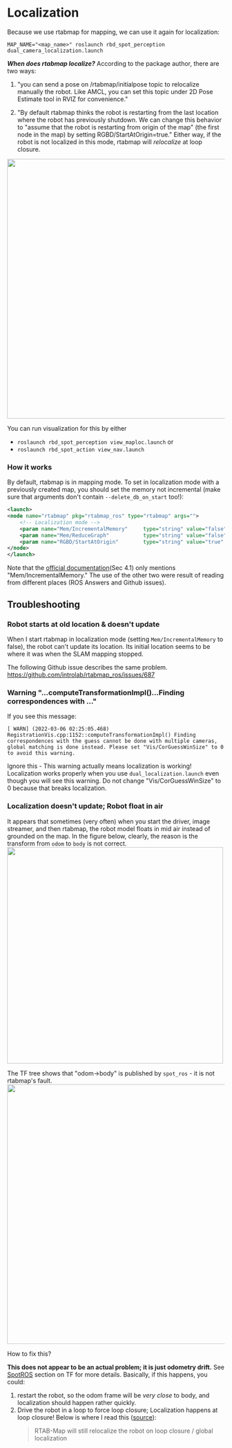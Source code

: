 # Localization

Because we use rtabmap for mapping, we can use it again
for localization:
```
MAP_NAME="<map_name>" roslaunch rbd_spot_perception dual_camera_localization.launch
```

**_When does rtabmap localize?_** According to the package author, there are two ways:
1. "you can send a pose on /rtabmap/initialpose topic to relocalize manually the robot. Like AMCL, you can set this topic under 2D Pose Estimate tool in RVIZ for convenience."

2. "By default rtabmap thinks the robot is restarting from the last location where the robot has previously shutdown. We can change this behavior to "assume that the robot is restarting from origin of the map" (the first node in the map) by setting RGBD/StartAtOrigin=true." Either way, if the robot is not localized in this mode, rtabmap will _relocalize_ at loop closure.

<img src="https://user-images.githubusercontent.com/7720184/156906850-4631453c-fe3f-499f-ae08-5c64e1c6e7c9.png" width="600px"/>


You can run visualization for this by either
- `roslaunch rbd_spot_perception view_maploc.launch`  or
- `roslaunch rbd_spot_action view_nav.launch`


### How it works
By default, rtabmap is in mapping mode.
To set in localization mode with a previously created map, you should set the memory not incremental (make sure that arguments don't contain `--delete_db_on_start` too!):
```xml
<launch>
<node name="rtabmap" pkg="rtabmap_ros" type="rtabmap" args="">
    <!-- Localization mode -->
    <param name="Mem/IncrementalMemory"     type="string" value="false"  if="$(arg localization_mode)"/>
    <param name="Mem/ReduceGraph"           type="string" value="false"  if="$(arg localization_mode)"/>
    <param name="RGBD/StartAtOrigin"        type="string" value="true"   if="$(arg localization_mode)"/>
</node>
</launch>
```
Note that the [official documentation](http://wiki.ros.org/rtabmap_ros)(Sec 4.1) only mentions "Mem/IncrementalMemory." The use of the other two were result of reading from different places (ROS Answers and Github issues).


## Troubleshooting

### Robot starts at old location & doesn't update
When I start rtabmap in localization mode (setting `Mem/IncrementalMemory` to false),
the robot can't update its location. Its initial location seems to be where it was
when the SLAM mapping stopped.

The following Github issue describes the same problem.
https://github.com/introlab/rtabmap_ros/issues/687


### Warning "...computeTransformationImpl()...Finding correspondences with ..."
If you see this message:
```
[ WARN] (2022-03-06 02:25:05.468) RegistrationVis.cpp:1152::computeTransformationImpl() Finding correspondences with the guess cannot be done with multiple cameras, global matching is done instead. Please set "Vis/CorGuessWinSize" to 0 to avoid this warning.
```

Ignore this - This warning actually means localization is working!
Localization works properly when you
use `dual_localization.launch` even though you will
see this warning. Do not change "Vis/CorGuessWinSize" to 0
because that breaks localization.



### Localization doesn't update; Robot float in air

It appears that sometimes (very often) when you start the driver, image streamer, and then rtabmap, the robot model floats in mid air instead of
grounded on the map. In the figure below, clearly, the reason is the transform from `odom` to `body` is not correct.
<img src="https://user-images.githubusercontent.com/7720184/156898718-7375ef2c-80a3-4c1a-9157-92f852a0bf4a.png" width="500px"/>

The TF tree shows that "odom->body" is published by `spot_ros` - it is not rtabmap's fault.
<img src="https://user-images.githubusercontent.com/7720184/156898698-62eb8994-02d4-410e-a896-c08f01b5c755.png" width="600px"/>

How to fix this?

**This does not appear to be an actual problem; it is just odometry drift.** See [SpotROS](../SpotROS.md) section on TF for more details.
Basically, if this happens, you could:
1. restart the robot, so the odom frame will be _very close_ to body, and localization should happen rather quickly.
2. Drive the robot in a loop to force loop closure; Localization happens at loop closure!  Below is where I read this ([source](https://answers.ros.org/question/302694/rtabmap-localization/)):
    >RTAB-Map will still relocalize the robot on loop closure / global localization
